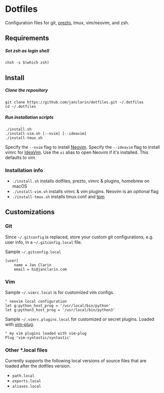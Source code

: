 # Dotfiles
Configuration files for git, [prezto](https://github.com/sorin-ionescu/prezto),
tmux, vim/neovim, and zsh.

## Requirements
##### Set zsh as login shell

```
chsh -s $(which zsh)
```

## Install
##### Clone the repository
```
git clone https://github.com/janclarin/dotfiles.git ~/.dotfiles
cd ~/.dotfiles
```

##### Run installation scripts
```
./install.sh
./install-vim.sh [--nvim] [--ideavim]
./install-tmux.sh
```

Specify the `--nvim` flag to install [Neovim](https://github.com/neovim/neovim).
Specify the `--ideavim` flag to install vimrc for [IdeaVim](https://github.com/JetBrains/ideavim).
Use the `vi` alias to open Neovim if it's installed. This defaults to vim.


### Installation info
- `./install.sh` installs dotfiles, prezto, vimrc & plugins, homebrew on macOS
- `./install-vim.sh` installs vimrc & vim plugins. Neovim is an optional flag
- `./install-tmux.sh` installs tmux.conf and
    [tpm](https://github.com/tmux-plugins/tpm)

## Customizations
### Git
Since `~/.gitconfig` is replaced, store your custom git configurations, e.g.
user info, in a `~/.gitconfig.local` file.

Sample `~/.gitconfig.local`

```
[user]
    name = Jan Clarin
    email = hi@janclarin.com
```

### Vim
Sample `~/.vimrc.local` is for customized vim configs.

```
" neovim local configuration
let g:python_host_prog = '/usr/local/bin/python'
let g:python3_host_prog = '/usr/local/bin/python3'
```

Sample `~/.vimrc.plugins.local` for customized or secret plugins.
Loaded with [vim-plug](https://github.com/junegunn/vim-plug).


```
" my vim plugins loaded with vim-plug
Plug 'vim-syntastic/syntastic'
```

### Other *.local files
Currently supports the following local versions of source files that are loaded
after the dotfiles version.

- `path.local`
- `exports.local`
- `aliases.local`
